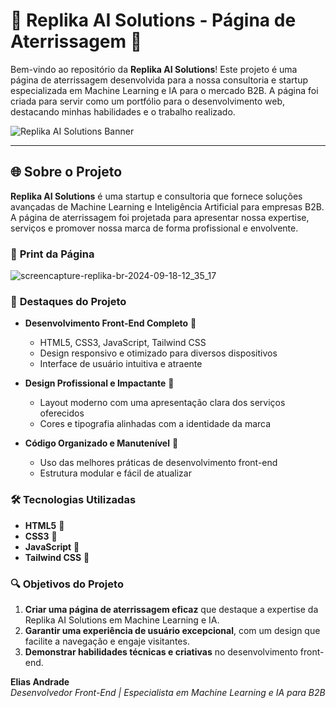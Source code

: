 # 🌟 **Replika AI Solutions - Página de Aterrissagem** 🌟

Bem-vindo ao repositório da **Replika AI Solutions**! Este projeto é uma página de aterrissagem desenvolvida para a nossa consultoria e startup especializada em Machine Learning e IA para o mercado B2B. A página foi criada para servir como um portfólio para o desenvolvimento web, destacando minhas habilidades e o trabalho realizado.

![Replika AI Solutions Banner](https://img.shields.io/badge/Replika%20AI%20Solutions-%F0%9F%92%BB%20Machine%20Learning%20%26%20AI%20Consulting-blue)

---

## 🌐 **Sobre o Projeto**

**Replika AI Solutions** é uma startup e consultoria que fornece soluções avançadas de Machine Learning e Inteligência Artificial para empresas B2B. A página de aterrissagem foi projetada para apresentar nossa expertise, serviços e promover nossa marca de forma profissional e envolvente.

### 📸 **Print da Página**

![screencapture-replika-br-2024-09-18-12_35_17](https://github.com/user-attachments/assets/c19903ec-16c1-487f-90bd-ed3db13cb453)

### 🚀 **Destaques do Projeto**

- **Desenvolvimento Front-End Completo** 🎨
  - HTML5, CSS3, JavaScript, Tailwind CSS
  - Design responsivo e otimizado para diversos dispositivos
  - Interface de usuário intuitiva e atraente
  
- **Design Profissional e Impactante** 💼
  - Layout moderno com uma apresentação clara dos serviços oferecidos
  - Cores e tipografia alinhadas com a identidade da marca

- **Código Organizado e Manutenível** 📝
  - Uso das melhores práticas de desenvolvimento front-end
  - Estrutura modular e fácil de atualizar

### 🛠️ **Tecnologias Utilizadas**

- **HTML5** 📄
- **CSS3** 🎨
- **JavaScript** 🔧
- **Tailwind CSS** 🌟

### 🔍 **Objetivos do Projeto**

1. **Criar uma página de aterrissagem eficaz** que destaque a expertise da Replika AI Solutions em Machine Learning e IA.
2. **Garantir uma experiência de usuário excepcional**, com um design que facilite a navegação e engaje visitantes.
3. **Demonstrar habilidades técnicas e criativas** no desenvolvimento front-end.


**Elias Andrade**  
*Desenvolvedor Front-End | Especialista em Machine Learning e IA para B2B*

